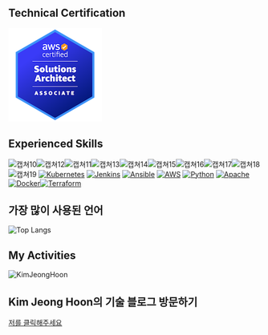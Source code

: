 ## Technical Certification
[![자격증](./image/aws-certified-solutions-architect-associate.png)](https://www.credly.com/badges/681da0e2-83ec-443f-961a-eddbd3625e0d)



## Experienced Skills
![캡쳐10](https://img.shields.io/badge/Virtualbox-183A61?style=flat&logo=virtualbox&logoColor=white)![캡쳐12](https://img.shields.io/badge/Linux-FCC624?style=flat&logo=Linux&logoColor=purple)![캡쳐11](https://img.shields.io/badge/Ubuntu-E95420?style=flat&logo=ubuntu&logoColor=white)![캡쳐13](https://img.shields.io/badge/Cisco-1BA0D7?style=flat&logo=Cisco&logoColor=white)![캡쳐14](https://img.shields.io/badge/Git-F05032?style=flat&logo=git&logoColor=blue)![캡쳐15](https://img.shields.io/badge/Github-181717?style=flat&logo=github&logoColor=white)![캡쳐16](https://img.shields.io/badge/Nginx-009639?style=flat&logo=nginx&logoColor=white)![캡쳐17](https://img.shields.io/badge/Nodejs-76D04B?style=flat&logo=nodedotjs&logoColor=black)![캡쳐18](https://img.shields.io/badge/Mysql-4479A1?style=flat&logo=mysql&logoColor=yellow)![캡쳐19](https://img.shields.io/badge/Mongodb-47A248?style=flat&logo=mongodb&logoColor=red)
[![Kubernetes](https://img.shields.io/badge/Kubernetes-blue?logo=kubernetes&logoColor=yellow)](https://kubernetes.io/)
[![Jenkins](https://img.shields.io/badge/Jenkins-red?logo=jenkins&logoColor=black)](https://www.jenkins.io/)
[![Ansible](https://img.shields.io/badge/Ansible-black?logo=ansible&logoColor=white)](https://www.ansible.com/)
[![AWS](https://img.shields.io/badge/AWS-orange?logo=amazon-aws&logoColor=white)](https://aws.amazon.com/)
[![Python](https://img.shields.io/badge/Python-blue?logo=python&logoColor=white)](https://www.python.org/)
[![Apache](https://img.shields.io/badge/Apache-gray?logo=apache&logoColor=white)](https://www.apache.org/)
[![Docker](https://img.shields.io/badge/Docker-blue?logo=docker&logoColor=white)](https://www.docker.com/)[![Terraform](https://img.shields.io/badge/Terraform-lightgrey?logo=terraform&logoColor=pink)](https://www.terraform.io/)


## 가장 많이 사용된 언어
![Top Langs](https://github-readme-stats.vercel.app/api/top-langs/?username=KimJeongHoon190&layout=compact&theme=dark)





## My Activities
![KimJeongHoon](https://github-readme-stats.vercel.app/api?username=KimJeongHoon190&show_icons=true&theme=radical) 


## Kim Jeong Hoon의 기술 블로그 방문하기
[저를 클릭해주세요](https://cloudhedgehog.tistory.com/)
